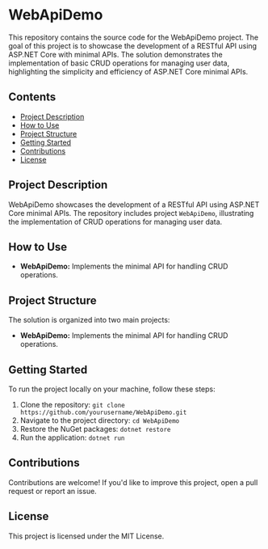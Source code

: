 # WebApiDemo

This repository contains the source code for the WebApiDemo project. The goal of this project is to showcase the development of a RESTful API using ASP.NET Core with minimal APIs. The solution demonstrates the implementation of basic CRUD operations for managing user data, highlighting the simplicity and efficiency of ASP.NET Core minimal APIs.

## Contents

- [Project Description](#project-description)
- [How to Use](#how-to-use)
- [Project Structure](#project-structure)
- [Getting Started](#getting-started)
- [Contributions](#contributions)
- [License](#license)

## Project Description

WebApiDemo showcases the development of a RESTful API using ASP.NET Core minimal APIs. The repository includes project `WebApiDemo`, illustrating the implementation of CRUD operations for managing user data. 

## How to Use

- **WebApiDemo:** Implements the minimal API for handling CRUD operations.

## Project Structure

The solution is organized into two main projects:

- **WebApiDemo:** Implements the minimal API for handling CRUD operations.

## Getting Started

To run the project locally on your machine, follow these steps:

1. Clone the repository: `git clone https://github.com/yourusername/WebApiDemo.git`
2. Navigate to the project directory: `cd WebApiDemo`
3. Restore the NuGet packages: `dotnet restore`
4. Run the application: `dotnet run`

## Contributions

Contributions are welcome! If you'd like to improve this project, open a pull request or report an issue.

## License

This project is licensed under the MIT License.
